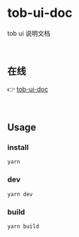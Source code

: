 # tob-ui-doc

tob ui 说明文档

<br />

## 在线

👉 [tob-ui-doc](https://dishait.gitee.io/tob-ui-doc)

<br />

## Usage

### install

```shell
yarn
```

### dev

```shell
yarn dev
```

### build

```shell
yarn build
```